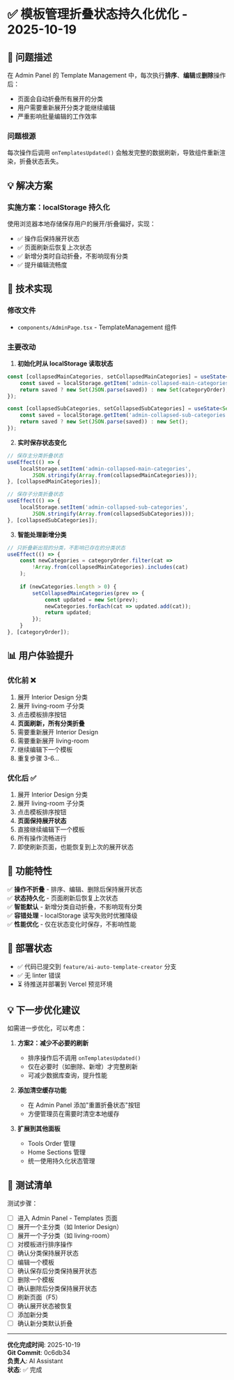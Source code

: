# ✅ 模板管理折叠状态持久化优化 - 2025-10-19

## 🎯 问题描述

在 Admin Panel 的 Template Management 中，每次执行**排序**、**编辑**或**删除**操作后：
- 页面会自动折叠所有展开的分类
- 用户需要重新展开分类才能继续编辑
- 严重影响批量编辑的工作效率

### 问题根源
每次操作后调用 `onTemplatesUpdated()` 会触发完整的数据刷新，导致组件重新渲染，折叠状态丢失。

## 💡 解决方案

### 实施方案：localStorage 持久化

使用浏览器本地存储保存用户的展开/折叠偏好，实现：
- ✅ 操作后保持展开状态
- ✅ 页面刷新后恢复上次状态  
- ✅ 新增分类时自动折叠，不影响现有分类
- ✅ 提升编辑流畅度

## 🔧 技术实现

### 修改文件
- `components/AdminPage.tsx` - TemplateManagement 组件

### 主要改动

1. **初始化时从 localStorage 读取状态**
```typescript
const [collapsedMainCategories, setCollapsedMainCategories] = useState<Set<string>>(() => {
    const saved = localStorage.getItem('admin-collapsed-main-categories');
    return saved ? new Set(JSON.parse(saved)) : new Set(categoryOrder);
});

const [collapsedSubCategories, setCollapsedSubCategories] = useState<Set<string>>(() => {
    const saved = localStorage.getItem('admin-collapsed-sub-categories');
    return saved ? new Set(JSON.parse(saved)) : new Set();
});
```

2. **实时保存状态变化**
```typescript
// 保存主分类折叠状态
useEffect(() => {
    localStorage.setItem('admin-collapsed-main-categories', 
        JSON.stringify(Array.from(collapsedMainCategories)));
}, [collapsedMainCategories]);

// 保存子分类折叠状态
useEffect(() => {
    localStorage.setItem('admin-collapsed-sub-categories', 
        JSON.stringify(Array.from(collapsedSubCategories)));
}, [collapsedSubCategories]);
```

3. **智能处理新增分类**
```typescript
// 只折叠新出现的分类，不影响已存在的分类状态
useEffect(() => {
    const newCategories = categoryOrder.filter(cat => 
        !Array.from(collapsedMainCategories).includes(cat)
    );
    
    if (newCategories.length > 0) {
        setCollapsedMainCategories(prev => {
            const updated = new Set(prev);
            newCategories.forEach(cat => updated.add(cat));
            return updated;
        });
    }
}, [categoryOrder]);
```

## 📊 用户体验提升

### 优化前 ❌
1. 展开 Interior Design 分类
2. 展开 living-room 子分类
3. 点击模板排序按钮
4. **页面刷新，所有分类折叠**
5. 需要重新展开 Interior Design
6. 需要重新展开 living-room
7. 继续编辑下一个模板
8. 重复步骤 3-6...

### 优化后 ✅
1. 展开 Interior Design 分类
2. 展开 living-room 子分类
3. 点击模板排序按钮
4. **页面保持展开状态**
5. 直接继续编辑下一个模板
6. 所有操作流畅进行
7. 即使刷新页面，也能恢复到上次的展开状态

## 🎉 功能特性

✅ **操作不折叠** - 排序、编辑、删除后保持展开状态  
✅ **状态持久化** - 页面刷新后恢复上次状态  
✅ **智能默认** - 新增分类自动折叠，不影响现有分类  
✅ **容错处理** - localStorage 读写失败时优雅降级  
✅ **性能优化** - 仅在状态变化时保存，不影响性能

## 🚀 部署状态

- ✅ 代码已提交到 `feature/ai-auto-template-creator` 分支
- ✅ 无 linter 错误
- ⏳ 待推送并部署到 Vercel 预览环境

## 💡 下一步优化建议

如需进一步优化，可以考虑：

1. **方案2：减少不必要的刷新**
   - 排序操作后不调用 `onTemplatesUpdated()`
   - 仅在必要时（如删除、新增）才完整刷新
   - 可减少数据库查询，提升性能

2. **添加清空缓存功能**
   - 在 Admin Panel 添加"重置折叠状态"按钮
   - 方便管理员在需要时清空本地缓存

3. **扩展到其他面板**
   - Tools Order 管理
   - Home Sections 管理
   - 统一使用持久化状态管理

## 📝 测试清单

测试步骤：
- [ ] 进入 Admin Panel - Templates 页面
- [ ] 展开一个主分类（如 Interior Design）
- [ ] 展开一个子分类（如 living-room）
- [ ] 对模板进行排序操作
- [ ] 确认分类保持展开状态
- [ ] 编辑一个模板
- [ ] 确认保存后分类保持展开状态
- [ ] 删除一个模板
- [ ] 确认删除后分类保持展开状态
- [ ] 刷新页面（F5）
- [ ] 确认展开状态被恢复
- [ ] 添加新分类
- [ ] 确认新分类默认折叠

---

**优化完成时间**: 2025-10-19  
**Git Commit**: 0c6db34  
**负责人**: AI Assistant  
**状态**: ✅ 完成

